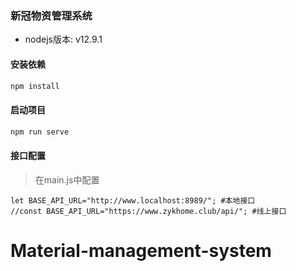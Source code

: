 ### 新冠物资管理系统

- nodejs版本: v12.9.1

#### 安装依赖

```js
npm install
```


#### 启动项目

```java
npm run serve
```

#### 接口配置

> 在main.js中配置

```
let BASE_API_URL="http://www.localhost:8989/"; #本地接口
//const BASE_API_URL="https://www.zykhome.club/api/"; #线上接口
```
# Material-management-system
